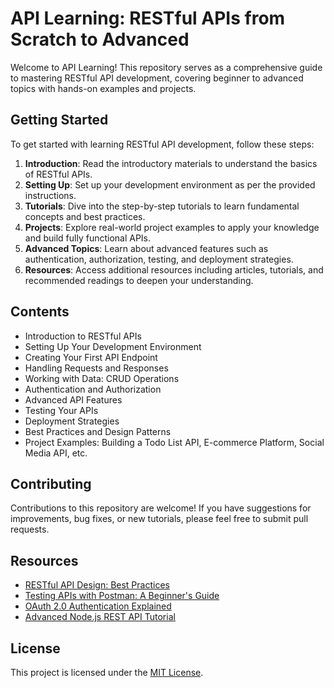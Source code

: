 # API Learning: RESTful APIs from Scratch to Advanced

Welcome to API Learning! This repository serves as a comprehensive guide to mastering RESTful API development, covering beginner to advanced topics with hands-on examples and projects.

## Getting Started

To get started with learning RESTful API development, follow these steps:

1. **Introduction**: Read the introductory materials to understand the basics of RESTful APIs.
2. **Setting Up**: Set up your development environment as per the provided instructions.
3. **Tutorials**: Dive into the step-by-step tutorials to learn fundamental concepts and best practices.
4. **Projects**: Explore real-world project examples to apply your knowledge and build fully functional APIs.
5. **Advanced Topics**: Learn about advanced features such as authentication, authorization, testing, and deployment strategies.
6. **Resources**: Access additional resources including articles, tutorials, and recommended readings to deepen your understanding.

## Contents

- Introduction to RESTful APIs
- Setting Up Your Development Environment
- Creating Your First API Endpoint
- Handling Requests and Responses
- Working with Data: CRUD Operations
- Authentication and Authorization
- Advanced API Features
- Testing Your APIs
- Deployment Strategies
- Best Practices and Design Patterns
- Project Examples: Building a Todo List API, E-commerce Platform, Social Media API, etc.

## Contributing

Contributions to this repository are welcome! If you have suggestions for improvements, bug fixes, or new tutorials, please feel free to submit pull requests.

## Resources

- [RESTful API Design: Best Practices](link-to-article)
- [Testing APIs with Postman: A Beginner's Guide](link-to-tutorial)
- [OAuth 2.0 Authentication Explained](link-to-guide)
- [Advanced Node.js REST API Tutorial](link-to-tutorial)

## License

This project is licensed under the [MIT License](LICENSE).
